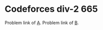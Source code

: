 # Codeforces div-2 665
Problem link of [A](https://codeforces.com/contest/1426/problem/A).
Problem link of [B](https://codeforces.com/contest/1426/problem/B).
